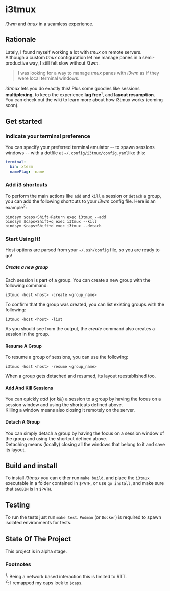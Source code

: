 # i3tmux
_i3wm_ and _tmux_ in a seamless experience.

## Rationale
Lately, I found myself working a lot with _tmux_ on remote servers.  
Although a custom _tmux_ configuration let me manage panes in a semi-productive way, I still felt slow without _i3wm_.
> I was looking for a way to manage _tmux_ panes with _i3wm_ as if they were local terminal windows.

_i3tmux_ lets you do exactly this! Plus some goodies like sessions **multiplexing**, to keep the experience **lag free**<sup>1</sup>, and **layout resumption**.  
You can check out the wiki to learn more about how i3tmux works (coming soon).

## Get started
### Indicate your terminal preference
You can specify your preferred terminal emulator -- to spawn sessions windows -- with a dotfile at `~/.config/i3tmux/config.yaml`like this:
```yaml
terminal:
  bin: xterm
  nameFlag: -name
```
### Add i3 shortcuts
To perform the main actions like `add` and `kill` a session or `detach` a group, you can add the following shortcuts to your _i3wm_ config file.
Here is an example<sup>2</sup>:
```
bindsym $caps+Shift+Return exec i3tmux --add
bindsym $caps+Shift+q exec i3tmux --kill
bindsym $caps+Shift+d exec i3tmux --detach
```
### Start Using It!
Host options are parsed from your `~/.ssh/config` file, so you are ready to go!
##### Create a new group
Each session is part of a group. You can create a new group with the following command:
```
i3tmux -host <host> -create <group_name>
```
To confirm that the group was created, you can list existing groups with the following:
```
i3tmux -host <host> -list
```
As you should see from the output, the _create_ command also creates a session in the group.
#### Resume A Group
To resume a group of sessions, you can use the following:
```
i3tmux -host <host> -resume <group_name>
```
When a group gets detached and resumed, its layout reestablished too.
#### Add And Kill Sessions
You can quickly _add_ (or _kill_) a session to a group by having the focus on a session window and using the shortcuts defined above.  
Killing a window means also closing it remotely on the server.
#### Detach A Group
You can simply detach a group by having the focus on a session window of the group and using the shortcut defined above.  
Detaching means (locally) closing all the windows that belong to it and save its layout.

## Build and install
To install _i3tmux_ you can either run `make build`, and place the `i3tmux` executable in a folder contained in `$PATH`, or use `go install`, and make sure that `$GOBIN` is in `$PATH`.

## Testing
To run the tests just run `make test`.
`Podman` (or `Docker`) is required to spawn isolated environments for tests.

## State Of The Project
This project is in alpha stage.

### Footnotes
<sup>1</sup>: Being a network based interaction this is limited to RTT.  
<sup>2</sup>: I remapped my caps lock to `$caps`.
